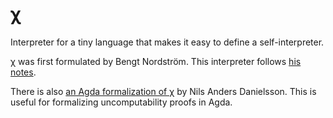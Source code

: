 # χ

Interpreter for a tiny language that makes it easy to define a self-interpreter.

χ was first  formulated by Bengt Nordström. This interpreter follows [his notes](http://www.cse.chalmers.se/edu/year/2018/course/DIT311_Models_of_computation/reading/The_language_chi.pdf).

There is also [an Agda formalization of χ][agda-formalization] by Nils Anders Danielsson. This is useful for formalizing uncomputability proofs in Agda.

[agda-formalization]: http://www.cse.chalmers.se/edu/year/2018/course/DIT311_Models_of_computation/formalisation-of-chi.html
